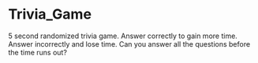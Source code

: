 # Trivia_Game

5 second randomized trivia game. Answer correctly to gain more time. Answer incorrectly and lose time. Can you answer all the questions before the time runs out?
